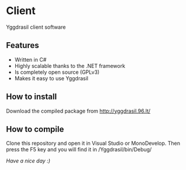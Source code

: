 # Client

Yggdrasil client software

## Features

* Written in C#
* Highly scalable thanks to the .NET framework
* Is completely open source (GPLv3)
* Makes it easy to use Yggdrasil

## How to install

Download the compiled package from http://yggdrasil.96.lt/

## How to compile

Clone this repository and open it in Visual Studio or MonoDevelop. Then press the F5 key and you will find it in <Repo>/Yggdrasil/bin/Debug/

*Have a nice day :)*
